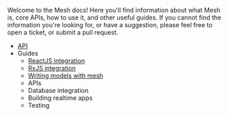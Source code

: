 Welcome to the Mesh docs! Here you'll find information about what Mesh is, core APIs, how to use it, and other
useful guides. If you cannot find the information you're looking for, or have a suggestion, please feel free to
open a ticket, or submit a pull request.

- [API](./api.md)
- Guides
  - [ReactJS integration](./react-integration.md)
  - [RxJS integration](./rxjs-integration.md)
  - [Writing models with mesh](./models.md)
  - APIs
  - Database integration
  - Building realtime apps
  - Testing
